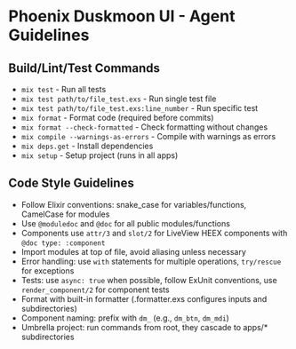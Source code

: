 # Phoenix Duskmoon UI - Agent Guidelines

## Build/Lint/Test Commands
- `mix test` - Run all tests
- `mix test path/to/file_test.exs` - Run single test file
- `mix test path/to/file_test.exs:line_number` - Run specific test
- `mix format` - Format code (required before commits)
- `mix format --check-formatted` - Check formatting without changes
- `mix compile --warnings-as-errors` - Compile with warnings as errors
- `mix deps.get` - Install dependencies
- `mix setup` - Setup project (runs in all apps)

## Code Style Guidelines
- Follow Elixir conventions: snake_case for variables/functions, CamelCase for modules
- Use `@moduledoc` and `@doc` for all public modules/functions
- Components use `attr/3` and `slot/2` for LiveView HEEX components with `@doc type: :component`
- Import modules at top of file, avoid aliasing unless necessary
- Error handling: use `with` statements for multiple operations, `try/rescue` for exceptions
- Tests: use `async: true` when possible, follow ExUnit conventions, use `render_component/2` for component tests
- Format with built-in formatter (.formatter.exs configures inputs and subdirectories)
- Component naming: prefix with `dm_` (e.g., `dm_btn`, `dm_mdi`)
- Umbrella project: run commands from root, they cascade to apps/* subdirectories